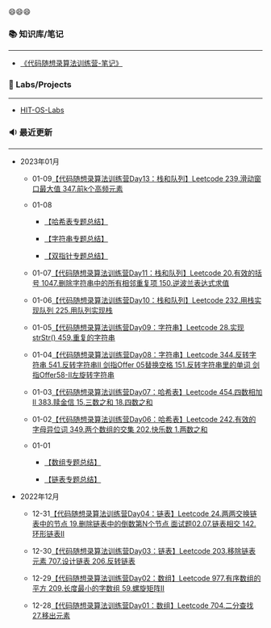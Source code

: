 😄😄😄

### 📚 知识库/笔记
---
- [《代码随想录算法训练营-笔记》](https://huuyaang.github.io/Algorithm-ProgrammerCarl_Learning/)

### 🎯 Labs/Projects

---

- [HIT-OS-Labs](https://huuyaang.github.io/HIT-OperatingSystem_Learning/)

### 🔉 最近更新
---

- 2023年01月

  - 01-09[【代码随想录算法训练营Day13：栈和队列】Leetcode  239.滑动窗口最大值  347.前k个高频元素](https://huuyaang.github.io/Algorithm-ProgrammerCarl_Learning/#/stack&queue/Day11)

  - 01-08

    - [【哈希表专题总结】]()

    - [【字符串专题总结】]()

    - [【双指针专题总结】]()

  - 01-07[【代码随想录算法训练营Day11：栈和队列】Leetcode  20.有效的括号  1047.删除字符串中的所有相邻重复项  150.逆波兰表达式求值](https://huuyaang.github.io/Algorithm-ProgrammerCarl_Learning/#/stack&queue/Day11)

  - 01-06[【代码随想录算法训练营Day10：栈和队列】Leetcode 232.用栈实现队列  225.用队列实现栈](https://huuyaang.github.io/Algorithm-ProgrammerCarl_Learning/#/stack&queue/Day10)

  - 01-05[【代码随想录算法训练营Day09：字符串】Leetcode  28.实现strStr()  459.重复的字符串](https://huuyaang.github.io/Algorithm-ProgrammerCarl_Learning/#/string/Day09)

  - 01-04[【代码随想录算法训练营Day08：字符串】Leetcode  344.反转字符串  541.反转字符串Ⅱ  剑指Offer 05替换空格  151.反转字符串里的单词  剑指Offer58-Ⅱ左旋转字符串](https://huuyaang.github.io/Algorithm-ProgrammerCarl_Learning/#/string/Day08)

  - 01-03[【代码随想录算法训练营Day07：哈希表】Leetcode  454.四数相加Ⅱ  383.赎金信  15.三数之和  18.四数之和](https://huuyaang.github.io/Algorithm-ProgrammerCarl_Learning/#/hash/Day07)

  - 01-02[【代码随想录算法训练营Day06：哈希表】Leetcode  242.有效的字母异位词  349.两个数组的交集  202.快乐数  1.两数之和](https://huuyaang.github.io/Algorithm-ProgrammerCarl_Learning/#/hash/Day06)

  - 01-01 

    - [【数组专题总结】]()

    - [【链表专题总结】]()
- 2022年12月

  - 12-31[【代码随想录算法训练营Day04：链表】Leetcode  24.两两交换链表中的节点  19.删除链表中的倒数第N个节点  面试题02.07.链表相交  142.环形链表Ⅱ](https://huuyaang.github.io/Algorithm-ProgrammerCarl_Learning/#/list/Day04)

  - 12-30[【代码随想录算法训练营Day03：链表】Leetcode  203.移除链表元素  707.设计链表  206.反转链表](https://huuyaang.github.io/Algorithm-ProgrammerCarl_Learning/#/list/Day03)

  - 12-29[【代码随想录算法训练营Day02：数组】Leetcode  977.有序数组的平方  209.长度最小的字数组  59.螺旋矩阵Ⅱ](https://huuyaang.github.io/Algorithm-ProgrammerCarl_Learning/#/array/Day02)

  - 12-28[【代码随想录算法训练营Day01：数组】Leetcode  704.二分查找  27.移出元素](https://huuyaang.github.io/Algorithm-ProgrammerCarl_Learning/#/array/Day01)

